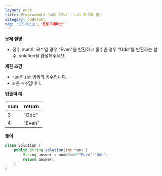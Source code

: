 ```yaml
---
layout: post
title: Programmers Code Test - Lv1.짝수와 홀수
category: codetest
tag: '코드테스트','프로그래머스'
---
```


**문제 설명**

- 정수 num이 짝수일 경우 "Even"을 반환하고 홀수인 경우 "Odd"를 반환하는 함수, solution을 완성해주세요.

**제한 조건**

- `num`은 `int` 범위의 정수입니다.
- `0` 은 `짝수`입니다.
  
**입출력 예**

| num  | return |
| ---- | ------ |
| 3    | "Odd"  |
| 4    | "Even" |

**풀이**

```java
class Solution {
    public String solution(int num) {
        String answer = num%2==0?"Even":"Odd";
        return answer;
    }
}
```

